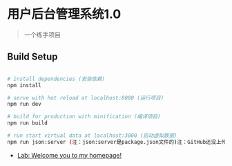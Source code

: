 # 用户后台管理系统1.0

> 一个练手项目

## Build Setup

``` bash

# install dependencies (安装依赖)
npm install

# serve with hot reload at localhost:8080 (运行项目)
npm run dev

# build for production with minification (编译项目)
npm run build

# run start virtual data at localhost:3000 (启动虚拟数据)
npm run json:server (注：json:server是package.json文件的)注：GitHub还没上传虚拟数据文件

```

- [Lab: Welcome you to my homepage!](https://github.com/yuqing-he)

